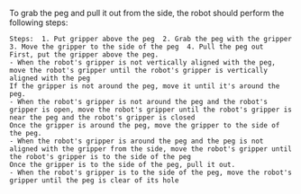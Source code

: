 To grab the peg and pull it out from the side, the robot should perform the following steps:

    Steps:  1. Put gripper above the peg  2. Grab the peg with the gripper  3. Move the gripper to the side of the peg  4. Pull the peg out
    First, put the gripper above the peg.
    - When the robot's gripper is not vertically aligned with the peg, move the robot's gripper until the robot's gripper is vertically aligned with the peg
    If the gripper is not around the peg, move it until it's around the peg.
    - When the robot's gripper is not around the peg and the robot's gripper is open, move the robot's gripper until the robot's gripper is near the peg and the robot's gripper is closed
    Once the gripper is around the peg, move the gripper to the side of the peg.
    - When the robot's gripper is around the peg and the peg is not aligned with the gripper from the side, move the robot's gripper until the robot's gripper is to the side of the peg
    Once the gripper is to the side of the peg, pull it out.
    - When the robot's gripper is to the side of the peg, move the robot's gripper until the peg is clear of its hole